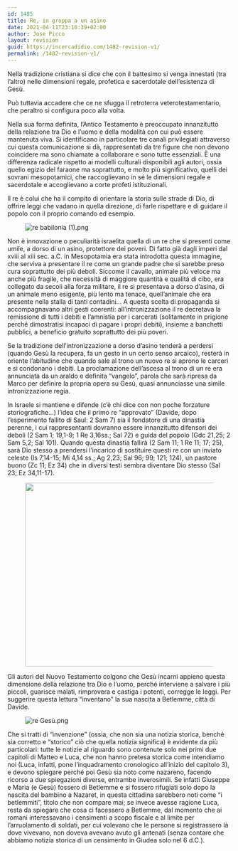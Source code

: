 ```yaml
---
id: 1485
title: Re, in groppa a un asino
date: 2021-04-11T23:16:39+02:00
author: Jose Picco
layout: revision
guid: https://incercadidio.com/1482-revision-v1/
permalink: /1482-revision-v1/
---
```

Nella tradizione cristiana si dice che con il battesimo si venga innestati (tra l’altro) nelle dimensioni regale, profetica e sacerdotale dell’esistenza di Gesù.

Può tuttavia accadere che ce ne sfugga il retroterra veterotestamentario, che peraltro si configura poco alla volta. 

Nella sua forma definita, l’Antico Testamento è preoccupato innanzitutto della relazione tra Dio e l’uomo e della modalità con cui può essere mantenuta viva. Si identificano in particolare tre canali privilegiati attraverso cui questa comunicazione si dà, rappresentati da tre figure che non devono coincidere ma sono chiamate a collaborare e sono tutte essenziali. È una differenza radicale rispetto ai modelli culturali disponibili agli autori, ossia quello egizio del faraone ma soprattutto, e molto più significativo, quelli dei sovrani mesopotamici, che raccoglievano in sé le dimensioni regale e sacerdotale e accoglievano a corte profeti istituzionali.

Il re è colui che ha il compito di orientare la storia sulle strade di Dio, di offrire leggi che vadano in quella direzione, di farle rispettare e di guidare il popolo con il proprio comando ed esempio. <figure class="wp-block-image">

![re babilonia (1).png]() </figure> 

Non è innovazione o peculiarità israelita quella di un re che si presenti come umile, a dorso di un asino, protettore dei poveri. Di fatto già dagli imperi dal xviii al xiii sec. a.C. in Mesopotamia era stata introdotta questa immagine, che serviva a presentare il re come un grande padre che si sarebbe preso cura soprattutto dei più deboli. Siccome il cavallo, animale più veloce ma anche più fragile, che necessità di maggiore quantità e qualità di cibo, era collegato da secoli alla forza militare, il re si presentava a dorso d’asina, di un animale meno esigente, più lento ma tenace, quell’animale che era presente nella stalla di tanti contadini&#8230; A questa scelta di propaganda si accompagnavano altri gesti coerenti: all’intronizzazione il re decretava la remissione di tutti i debiti e l’amnistia per i carcerati (solitamente in prigione perché dimostratisi incapaci di pagare i propri debiti), insieme a banchetti pubblici, a beneficio gratuito soprattutto dei più poveri.

Se la tradizione dell’intronizzazione a dorso d’asino tenderà a perdersi (quando Gesù la recupera, fa un gesto in un certo senso arcaico), resterà in oriente l’abitudine che quando sale al trono un nuovo re si aprono le carceri e si condonano i debiti. La proclamazione dell’ascesa al trono di un re era annunciata da un araldo e definita “vangelo”, parola che sarà ripresa da Marco per definire la propria opera su Gesù, quasi annunciasse una simile intronizzazione regia.

In Israele si mantiene e difende (c’è chi dice con non poche forzature storiografiche&#8230;) l’idea che il primo re “approvato” (Davide, dopo l’esperimento fallito di Saul: 2 Sam 7) sia il fondatore di una dinastia perenne, i cui rappresentanti dovranno essere innanzitutto difensori dei deboli (2 Sam 1; 19,1-9; 1 Re 3,16ss.; Sal 72) e guida del popolo (Gdc 21,25; 2 Sam 5,2; Sal 101). Quando questa dinastia fallirà (2 Sam 11; 1 Re 11; 17; 25), sarà Dio stesso a prendersi l’incarico di sostituire questi re con un inviato celeste (Is 7,14-15; Mi 4,14 ss.; Ag 2,23; Sal 96; 99; 121; 124), un pastore buono (Zc 11; Ez 34) che in diversi testi sembra diventare Dio stesso (Sal 23; Ez 34,11-17).

<div class="wp-block-image">
  <figure class="aligncenter size-large is-resized"><img src="https://incercadidio.com/wp-content/uploads/2021/04/2.png" alt="" class="wp-image-1483" width="504" height="413" srcset="https://incercadidio.com/wp-content/uploads/2021/04/2.png 310w, https://incercadidio.com/wp-content/uploads/2021/04/2-300x246.png 300w" sizes="(max-width: 504px) 100vw, 504px" /></figure>
</div>

Gli autori del Nuovo Testamento colgono che Gesù incarni appieno questa dimensione della relazione tra Dio e l’uomo, perché interviene a salvare i più piccoli, guarisce malati, rimprovera e castiga i potenti, corregge le leggi. Per suggerire questa lettura “inventano” la sua nascita a Betlemme, città di Davide. <figure class="wp-block-image">

![re Gesù.png]() </figure> 

Che si tratti di “invenzione” (ossia, che non sia una notizia storica, benché sia corretto e “storico” ciò che quella notizia significa) è evidente da più particolari: tutte le notizie al riguardo sono contenute solo nei primi due capitoli di Matteo e Luca, che non hanno pretesa storica come intendiamo noi (Luca, infatti, pone l’inquadramento cronologico all’inizio del capitolo 3), e devono spiegare perché poi Gesù sia noto come nazareno, facendo ricorso a due spiegazioni diverse, entrambe inverosimili. Se infatti Giuseppe e Maria (e Gesù) fossero di Betlemme e si fossero rifugiati solo dopo la nascita del bambino a Nazaret, in questa cittadina sarebbero noti come “i betlemmiti”, titolo che non compare mai; se invece avesse ragione Luca, resta da spiegare che cosa ci facessero a Betlemme, dal momento che ai romani interessavano i censimenti a scopo fiscale e al limite per l’arruolamento di soldati, per cui volevano che le persone si registrassero là dove vivevano, non doveva avevano avuto gli antenati (senza contare che abbiamo notizia storica di un censimento in Giudea solo nel 6 d.C.).
